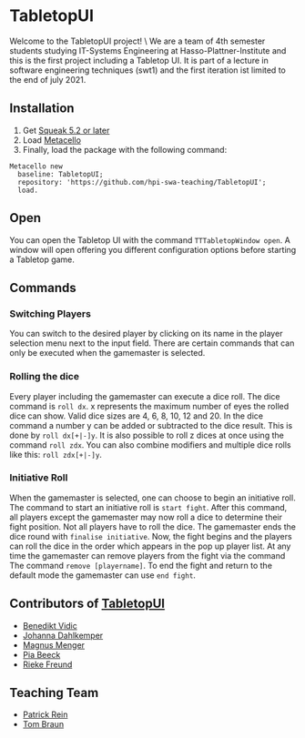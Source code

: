 # TabletopUI

Welcome to the TabletopUI project! \\
 We are a team of 4th semester students studying IT-Systems Engineering at Hasso-Plattner-Institute and this is the first project including a Tabletop UI. It is part of a lecture in software engineering techniques (swt1) and the first iteration ist limited to the end of july 2021. 

## Installation
1. Get [Squeak 5.2 or later](http://www.squeak.org)
2. Load [Metacello](https://github.com/metacello/metacello)
3. Finally, load the package with the following command:

```
Metacello new
  baseline: TabletopUI;
  repository: 'https://github.com/hpi-swa-teaching/TabletopUI';
  load.
```
## Open
You can open the Tabletop UI with the command `TTTabletopWindow open`. A window will open offering you different configuration options before starting a Tabletop game.

## Commands
### Switching Players
You can switch to the desired player by clicking on its name in the player selection menu next to the input field. There are certain commands that can only be executed when the gamemaster is selected.

### Rolling the dice
Every player including the gamemaster can execute a dice roll.
The dice command is ```roll dx```. x represents the maximum number of eyes the rolled dice can show. Valid dice sizes are 4, 6, 8, 10, 12 and 20.
In the dice command a number y can be added or subtracted to the dice result. This is done by ```roll dx[+|-]y```. It is also possible to roll z dices at once using the command ```roll zdx```. You can also combine modifiers and multiple dice rolls like this: ```roll zdx[+|-]y```.

### Initiative Roll
When the gamemaster is selected, one can choose to begin an initiative roll. The command to start an initiative roll is ```start fight```. After this command, all players except the gamemaster may now roll a dice to determine their fight position. Not all players have to roll the dice. The gamemaster ends the dice round with ``finalise initiative``. Now, the fight begins and the players can roll the dice in the order which appears in the pop up player list. At any time the gamemaster can remove players from the fight via the command The command ```remove [playername]```. To end the fight and return to the default mode the gamemaster can use ```end fight```.

## Contributors of [TabletopUI](https://github.com/hpi-swa-teaching/TabletopUI)
- [Benedikt Vidic](https://github.com/BenediktV)
- [Johanna Dahlkemper]( https://github.com/joh-dah)
- [Magnus Menger](https://github.com/cambryx)
- [Pia Beeck](https://github.com/piabeeck)
- [Rieke Freund](https://github.com/rfrx)

## Teaching Team
- [Patrick Rein](https://github.com/codeZeilen)
- [Tom Braun](https://github.com/BraunTom)
